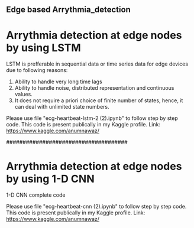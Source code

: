 ## Edge based Arrythmia_detection
# Arrythmia detection at edge nodes by using LSTM 

LSTM is prefferable in sequential data or time series data for edge devices due to following reasons:
1. Ability to handle very long time lags
2. Ability to handle noise, distributed representation and continuous values.
3. It does not require a priori choice of finite number of states, hence, it can deal with unlimited state numbers.

Please use file "ecg-heartbeat-lstm-2 (2).ipynb" to follow step by step code.
This code is present publically in my Kaggle profile. 
Link:
https://www.kaggle.com/anumnawaz/


#####################################

# Arrythmia detection at edge nodes by using 1-D CNN
1-D CNN complete code 

Please use file "ecg-heartbeat-cnn (2).ipynb" to follow step by step code.
This code is present publically in my Kaggle profile. 
Link:
https://www.kaggle.com/anumnawaz/






